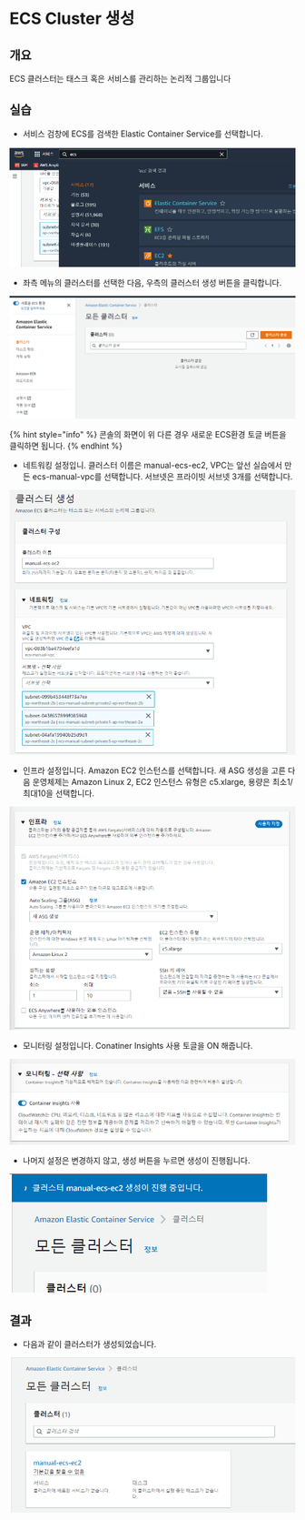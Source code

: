 # ECS Cluster 생성

## 개요

ECS 클러스터는 태스크 혹은 서비스를 관리하는 논리적 그룹입니다

## 실습

* 서비스 검창에 ECS를 검색한  Elastic Container Service를 선택합니다.

![](<../.gitbook/assets/image (28) (1).png>)

* 좌측 메뉴의 클러스터를 선택한 다음, 우측의 클러스터 생성 버튼을 클릭합니다.&#x20;

![](<../.gitbook/assets/image (8).png>)

{% hint style="info" %}
콘솔의 화면이 위 다른 경우 새로운 ECS환경 토글 버튼을 클릭하면 됩니다.
{% endhint %}

* 네트워킹 설정입니. 클러스터 이름은 manual-ecs-ec2, VPC는 앞선 실습에서 만든 ecs-manual-vpc를 선택합니다. 서브넷은 프라이빗 서브넷 3개를 선택합니다.

![](<../.gitbook/assets/image (13) (1).png>)

* 인프라 설정입니다. Amazon EC2 인스턴스를 선택합니다. 새 ASG 생성을 고른 다음 운영체제는 Amazon Linux 2, EC2 인스턴스 유형은 c5.xlarge, 용량은 최소1/최대10을 선택합니다.

![](<../.gitbook/assets/image (22).png>)

* 모니터링 설정입니다. Conatiner Insights 사용 토글을 ON 해줍니다.

![](<../.gitbook/assets/image (29).png>)

* 나머지 설정은 변경하지 않고, 생성 버튼을 누르면 생성이 진행됩니다.

![](<../.gitbook/assets/image (2) (2).png>)

## 결과

* 다음과 같이 클러스터가 생성되었습니다.

![](<../.gitbook/assets/image (18).png>)
